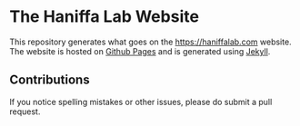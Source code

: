 # The Haniffa Lab Website

This repository generates what goes on the <https://haniffalab.com> website. The website is hosted on [Github Pages](https://pages.github.com/) and is generated using [Jekyll](https://jekyllrb.com/).

## Contributions

If you notice spelling mistakes or other issues, please do submit a pull request.
